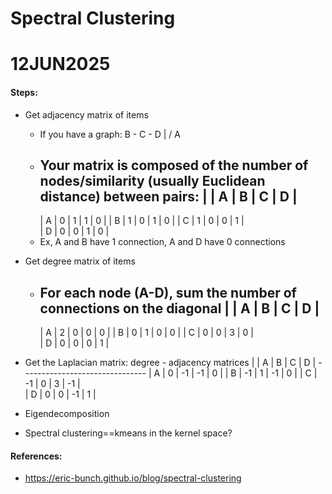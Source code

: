 
# Spectral Clustering
# 12JUN2025

#### Steps:
 - Get adjacency matrix of items
    - If you have a graph:  B - C - D
                            | /
                            A
    - Your matrix is composed of the number of nodes/similarity (usually
      Euclidean distance) between pairs:
        |     |  A  |  B  |  C  |  D  |
        -------------------------------
        |  A  |  0  |  1  |  1  |  0  |
        |  B  |  1  |  0  |  1  |  0  |
        |  C  |  1  |  0  |  0  |  1  |       
        |  D  |  0  |  0  |  1  |  0  |
    - Ex, A and B have 1 connection, A and D have 0 connections
 - Get degree matrix of items
    - For each node (A-D), sum the number of connections on the diagonal
        |     |  A  |  B  |  C  |  D  |
        -------------------------------
        |  A  |  2  |  0  |  0  |  0  |
        |  B  |  0  |  1  |  0  |  0  |
        |  C  |  0  |  0  |  3  |  0  |       
        |  D  |  0  |  0  |  0  |  1  |
 - Get the Laplacian matrix: degree - adjacency matrices
        |     |  A  |  B  |  C  |  D  |
        -------------------------------
        |  A  |  0  |  -1 |  -1 |  0  |
        |  B  |  -1 |  1  |  -1 |  0  |
        |  C  |  -1 |  0  |  3  |  -1 |       
        |  D  |  0  |  0  |  -1 |  1  |
 - Eigendecomposition




 - Spectral clustering==kmeans in the kernel space?

#### References:
 - https://eric-bunch.github.io/blog/spectral-clustering